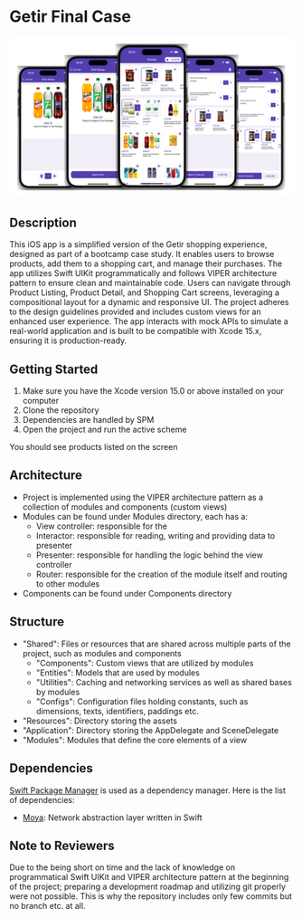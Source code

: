 # Getir Final Case
![screenshots](https://raw.githubusercontent.com/mustafaaycll/getir-finalcase/main/screenshots/showcase.png)

## Description
This iOS app is a simplified version of the Getir shopping experience, designed as part of a bootcamp case study. It enables users to browse products, add them to a shopping cart, and manage their purchases. The app utilizes Swift UIKit programmatically and follows VIPER architecture pattern to ensure clean and maintainable code. Users can navigate through Product Listing, Product Detail, and Shopping Cart screens, leveraging a compositional layout for a dynamic and responsive UI. The project adheres to the design guidelines provided and includes custom views for an enhanced user experience. The app interacts with mock APIs to simulate a real-world application and is built to be compatible with Xcode 15.x, ensuring it is production-ready.

## Getting Started
1. Make sure you have the Xcode version 15.0 or above installed on your computer
2. Clone the repository
3. Dependencies are handled by SPM
4. Open the project and run the active scheme

You should see products listed on the screen

## Architecture
* Project is implemented using the VIPER architecture pattern as a collection of modules and components (custom views)
* Modules can be found under Modules directory, each has a:
  * View controller: responsible for the 
  * Interactor: responsible for reading, writing and providing data to presenter
  * Presenter: responsible for handling the logic behind the view controller 
  * Router: responsible for the creation of the module itself and routing to other modules 
* Components can be found under Components directory

## Structure
* "Shared": Files or resources that are shared across multiple parts of the project, such as modules and components
  * "Components": Custom views that are utilized by modules
  * "Entities": Models that are used by modules
  * "Utilities": Caching and networking services as well as shared bases by modules
  * "Configs": Configuration files holding constants, such as dimensions, texts, identifiers, paddings etc.
* "Resources": Directory storing the assets
* "Application": Directory storing the AppDelegate and SceneDelegate
* "Modules": Modules that define the core elements of a view

## Dependencies
[Swift Package Manager](https://www.swift.org/documentation/package-manager/) is used as a dependency manager. Here is the list of dependencies:
* [Moya](https://swiftpackageindex.com/Moya/Moya): Network abstraction layer written in Swift

## Note to Reviewers
Due to the being short on time and the lack of knowledge on programmatical Swift UIKit and VIPER architecture pattern at the beginning of the project; preparing a development roadmap and utilizing git properly were not possible. This is why the repository includes only few commits but no branch etc. at all.